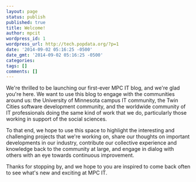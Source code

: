 ```yaml
---
layout: page
status: publish
published: true
title: Welcome!
author: mpcit
wordpress_id: 1
wordpress_url: http://tech.popdata.org/?p=1
date: '2014-09-02 05:16:25 -0500'
date_gmt: '2014-09-02 05:16:25 -0500'
categories:
tags: []
comments: []
---
```


We're thrilled to be launching our first-ever MPC IT blog, and we're glad you're here.  We want to use this blog to engage with the communities around us: the University of Minnesota campus IT community, the Twin Cities software development community, and the worldwide community of IT professionals doing the same kind of work that we do, particularly those working in support of the social sciences.

To that end, we hope to use this space to highlight the interesting and challenging projects that we're working on, share our thoughts on important developments in our industry, contribute our collective experience and knowledge back to the community at large, and engage in dialog with others with an eye towards continuous improvement.

Thanks for stopping by, and we hope to you are inspired to come back often to see what's new and exciting at MPC IT.

